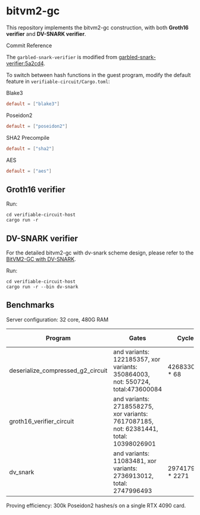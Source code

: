 # bitvm2-gc

This repository implements the bitvm2-gc construction, with both **Groth16 verifier** and **DV-SNARK
verifier**.

Commit Reference

The `garbled-snark-verifier` is modified
from [garbled-snark-verifier:5a2cd4](https://github.com/BitVM/garbled-snark-verifier/commit/5a2cd4dc6cb19e37adb1b3ab94414e01d1e8b338).

To switch between hash functions in the guest program, modify the default feature in `verifiable-circuit/Cargo.toml`:

Blake3

```toml
default = ["blake3"]
```

Poseidon2

```toml
default = ["poseidon2"]
```

SHA2 Precompile

```toml
default = ["sha2"]
```

AES

```toml
default = ["aes"]
```

## Groth16 verifier

Run:

```shell
cd verifiable-circuit-host
cargo run -r
```

## DV-SNARK verifier

For the detailed bitvm2-gc with dv-snark scheme design, please refer to
the [BitVM2-GC with DV-SNARK](https://hackmd.io/@goatresearch/HkLx3FYigg).

Run:

```shell
cd verifiable-circuit-host
cargo run -r --bin dv-snark
```

## Benchmarks

Server configuration: 32 core, 480G RAM

| Program                           | Gates                                                                                 | Cycles           | Peak memory | Garbling(s) | Spliting(s)       | Single Execution(s) |
|-----------------------------------|---------------------------------------------------------------------------------------|------------------|-------------|-------------|-------------------|---------------------|
| deserialize_compressed_g2_circuit | and variants: 122185357, xor variants: 350864003, not: 550724, total:473600084        | 4268330910 * 68  | 51G         | 33s         | 480M/(IOPS) = 188 | 178                 |
| groth16_verifier_circuit          | and variants: 2718558275, xor variants: 7617087185, not: 62381441, total: 10398026901 |                  |             |             |                   |
| dv_snark                          | and variants: 11083481, xor variants: 2736913012, total: 2747996493                   | 297417996 * 2271 | 292G        | 80s         |                   |

Proving efficiency:  300k Poseidon2 hashes/s on a single RTX 4090 card.

